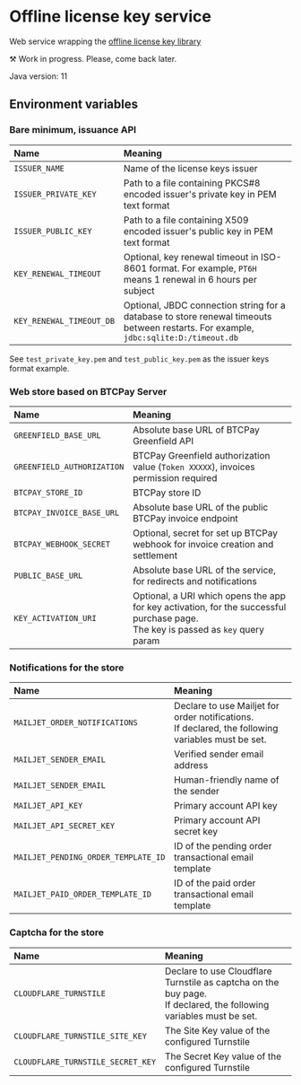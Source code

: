 # Offline license key service

Web service wrapping the [offline license key library](https://github.com/Radiokot/offline-license-key)

⚒ Work in progress. Please, come back later.

Java version: 11

## Environment variables

### Bare minimum, issuance API

| Name                     | Meaning                                                                                                                              |                                                                          
|:-------------------------|:-------------------------------------------------------------------------------------------------------------------------------------|
| `ISSUER_NAME`            | Name of the license keys issuer                                                                                                      |                                                  |
| `ISSUER_PRIVATE_KEY`     | Path to a file containing PKCS#8 encoded issuer's private key in PEM text format                                                     |
| `ISSUER_PUBLIC_KEY`      | Path to a file containing X509 encoded issuer's public key in PEM text format                                                        |
| `KEY_RENEWAL_TIMEOUT`    | Optional, key renewal timeout in ISO-8601 format. For example, `PT6H` means 1 renewal in 6 hours per subject                         |
| `KEY_RENEWAL_TIMEOUT_DB` | Optional, JBDC connection string for a database to store renewal timeouts between restarts. For example, `jdbc:sqlite:D:/timeout.db` |

See `test_private_key.pem` and `test_public_key.pem` as the issuer keys format example.

### Web store based on BTCPay Server

| Name                       | Meaning                                                                                                                                |                                                                          
|:---------------------------|:---------------------------------------------------------------------------------------------------------------------------------------|
| `GREENFIELD_BASE_URL`      | Absolute base URL of BTCPay Greenfield API                                                                                             |
| `GREENFIELD_AUTHORIZATION` | BTCPay Greenfield authorization value (`Token XXXXX`), invoices permission required                                                    |
| `BTCPAY_STORE_ID`          | BTCPay store ID                                                                                                                        |
| `BTCPAY_INVOICE_BASE_URL`  | Absolute base URL of the public BTCPay invoice endpoint                                                                                |
| `BTCPAY_WEBHOOK_SECRET`    | Optional, secret for set up BTCPay webhook for invoice creation and settlement                                                         |
| `PUBLIC_BASE_URL`          | Absolute base URL of the service, for redirects and notifications                                                                      |
| `KEY_ACTIVATION_URI`       | Optional, a URI which opens the app for key activation, for the successful purchase page. <br/> The key is passed as `key` query param |

### Notifications for the store

| Name                                | Meaning                                                                                                |                                                                          
|:------------------------------------|:-------------------------------------------------------------------------------------------------------|
| `MAILJET_ORDER_NOTIFICATIONS`       | Declare to use Mailjet for order notifications. <br/>If declared, the following variables must be set. |                                                  |
| `MAILJET_SENDER_EMAIL`              | Verified sender email address                                                                          |                                                  |
| `MAILJET_SENDER_EMAIL`              | Human-friendly name of the sender                                                                      |                                                  |
| `MAILJET_API_KEY`                   | Primary account API key                                                                                |                                                  |
| `MAILJET_API_SECRET_KEY`            | Primary account API secret key                                                                         |                                                  |
| `MAILJET_PENDING_ORDER_TEMPLATE_ID` | ID of the pending order transactional email template                                                   |                                                  |
| `MAILJET_PAID_ORDER_TEMPLATE_ID`    | ID of the paid order transactional email template                                                      |                                                  |

### Captcha for the store

| Name                              | Meaning                                                                                                                |                                                                          
|:----------------------------------|:-----------------------------------------------------------------------------------------------------------------------|
| `CLOUDFLARE_TURNSTILE`            | Declare to use Cloudflare Turnstile as captcha on the buy page. <br/>If declared, the following variables must be set. |                                                  |
| `CLOUDFLARE_TURNSTILE_SITE_KEY`   | The Site Key value of the configured Turnstile                                                                         |
| `CLOUDFLARE_TURNSTILE_SECRET_KEY` | The Secret Key value of the configured Turnstile                                                                       |
